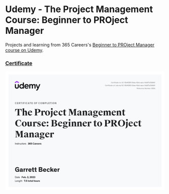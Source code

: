 # Udemy - The Project Management Course: Beginner to PROject Manager

Projects and learning from 365 Careers's [Beginner to PROject Manager course on Udemy](https://www.udemy.com/course/the-project-management-course-beginner-to-project-manager/).

### [Certificate](https://www.udemy.com/certificate/UC-15b40283-2baa-42eb-aace-0dd07e33d8d1/)

!["Certificate"](./Certificate.jpg)
